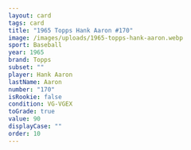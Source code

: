 ```yaml
---
layout: card
tags: card
title: "1965 Topps Hank Aaron #170"
image: /images/uploads/1965-topps-hank-aaron.webp
sport: Baseball
year: 1965
brand: Topps
subset: ""
player: Hank Aaron
lastName: Aaron
number: "170"
isRookie: false
condition: VG-VGEX
toGrade: true
value: 90
displayCase: ""
order: 10
---
```

